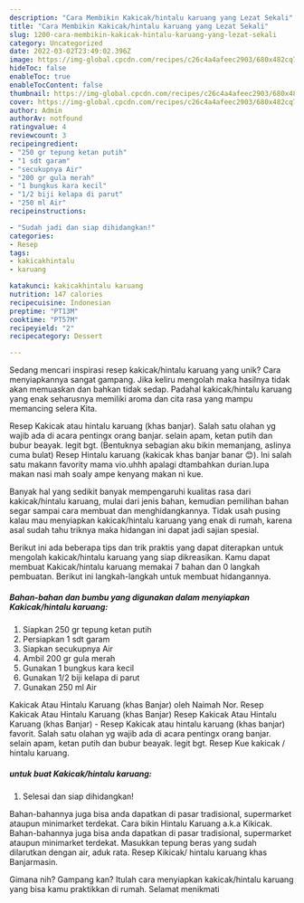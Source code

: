 ```yaml
---
description: "Cara Membikin Kakicak/hintalu karuang yang Lezat Sekali"
title: "Cara Membikin Kakicak/hintalu karuang yang Lezat Sekali"
slug: 1200-cara-membikin-kakicak-hintalu-karuang-yang-lezat-sekali
category: Uncategorized
date: 2022-03-02T23:49:02.396Z
image: https://img-global.cpcdn.com/recipes/c26c4a4afeec2903/680x482cq70/kakicakhintalu-karuang-foto-resep-utama.jpg
hideToc: false
enableToc: true
enableTocContent: false
thumbnail: https://img-global.cpcdn.com/recipes/c26c4a4afeec2903/680x482cq70/kakicakhintalu-karuang-foto-resep-utama.jpg
cover: https://img-global.cpcdn.com/recipes/c26c4a4afeec2903/680x482cq70/kakicakhintalu-karuang-foto-resep-utama.jpg
author: Admin
authorAv: notfound
ratingvalue: 4
reviewcount: 3
recipeingredient:
- "250 gr tepung ketan putih"
- "1 sdt garam"
- "secukupnya Air"
- "200 gr gula merah"
- "1 bungkus kara kecil"
- "1/2 biji kelapa di parut"
- "250 ml Air"
recipeinstructions:

- "Sudah jadi dan siap dihidangkan!"
categories:
- Resep
tags:
- kakicakhintalu
- karuang

katakunci: kakicakhintalu karuang 
nutrition: 147 calories
recipecuisine: Indonesian
preptime: "PT13M"
cooktime: "PT57M"
recipeyield: "2"
recipecategory: Dessert

---
```





Sedang mencari inspirasi resep kakicak/hintalu karuang yang unik? Cara menyiapkannya sangat gampang. Jika keliru mengolah maka hasilnya tidak akan memuaskan dan bahkan tidak sedap. Padahal kakicak/hintalu karuang yang enak seharusnya memiliki aroma dan cita rasa yang mampu memancing selera Kita.





Resep Kakicak atau hintalu karuang (khas banjar). Salah satu olahan yg wajib ada di acara pentingx orang banjar. selain apam, ketan putih dan bubur beayak. legit bgt. (Bentuknya sebagian aku bikin memanjang, aslinya cuma bulat) Resep Hintalu karuang (kakicak khas banjar banar 😊). Ini salah satu makann favority mama vio.uhhh apalagi dtambahkan durian.lupa makan nasi mah soaly ampe kenyang makan ni kue.

Banyak hal yang sedikit banyak mempengaruhi kualitas rasa dari kakicak/hintalu karuang, mulai dari jenis bahan, kemudian pemilihan bahan segar sampai cara membuat dan menghidangkannya. Tidak usah pusing kalau mau menyiapkan kakicak/hintalu karuang yang enak di rumah, karena asal sudah tahu triknya maka hidangan ini dapat jadi sajian spesial.






Berikut ini ada beberapa tips dan trik praktis yang dapat diterapkan untuk mengolah kakicak/hintalu karuang yang siap dikreasikan. Kamu dapat membuat Kakicak/hintalu karuang memakai 7 bahan dan 0 langkah pembuatan. Berikut ini langkah-langkah untuk membuat hidangannya.

<!--inarticleads1-->

##### Bahan-bahan dan bumbu yang digunakan dalam menyiapkan Kakicak/hintalu karuang:

1. Siapkan 250 gr tepung ketan putih
1. Persiapkan 1 sdt garam
1. Siapkan secukupnya Air
1. Ambil 200 gr gula merah
1. Gunakan 1 bungkus kara kecil
1. Gunakan 1/2 biji kelapa di parut
1. Gunakan 250 ml Air


Kakicak Atau Hintalu Karuang (khas Banjar) oleh Naimah Nor. Resep Kakicak Atau Hintalu Karuang (khas Banjar) Resep Kakicak Atau Hintalu Karuang (khas Banjar) - Resep Kakicak atau hintalu karuang (khas banjar) favorit. Salah satu olahan yg wajib ada di acara pentingx orang banjar. selain apam, ketan putih dan bubur beayak. legit bgt. Resep Kue kakicak / hintalu karuang. 

<!--inarticleads2-->

#####  untuk buat Kakicak/hintalu karuang:


1. Selesai dan siap dihidangkan!

Bahan-bahannya juga bisa anda dapatkan di pasar tradisional, supermarket ataupun minimarket terdekat. Cara bikin Hintalu Karuang a.k.a Kikicak. Bahan-bahannya juga bisa anda dapatkan di pasar tradisional, supermarket ataupun minimarket terdekat. Masukkan tepung beras yang sudah dilarutkan dengan air, aduk rata. Resep Kikicak/ hintalu karuang khas Banjarmasin. 

Gimana nih? Gampang kan? Itulah cara menyiapkan kakicak/hintalu karuang yang bisa kamu praktikkan di rumah. Selamat menikmati
